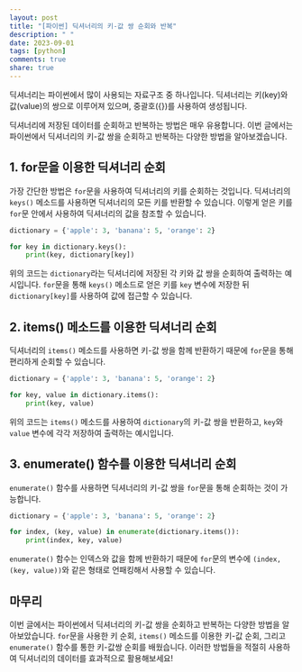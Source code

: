 ```yaml
---
layout: post
title: "[파이썬] 딕셔너리의 키-값 쌍 순회와 반복"
description: " "
date: 2023-09-01
tags: [python]
comments: true
share: true
---
```


딕셔너리는 파이썬에서 많이 사용되는 자료구조 중 하나입니다. 딕셔너리는 키(key)와 값(value)의 쌍으로 이루어져 있으며, 중괄호({})를 사용하여 생성됩니다.

딕셔너리에 저장된 데이터를 순회하고 반복하는 방법은 매우 유용합니다. 이번 글에서는 파이썬에서 딕셔너리의 키-값 쌍을 순회하고 반복하는 다양한 방법을 알아보겠습니다.

## 1. for문을 이용한 딕셔너리 순회

가장 간단한 방법은 `for`문을 사용하여 딕셔너리의 키를 순회하는 것입니다. 딕셔너리의 `keys()` 메소드를 사용하면 딕셔너리의 모든 키를 반환할 수 있습니다. 이렇게 얻은 키를 `for`문 안에서 사용하여 딕셔너리의 값을 참조할 수 있습니다.

```python
dictionary = {'apple': 3, 'banana': 5, 'orange': 2}

for key in dictionary.keys():
    print(key, dictionary[key])
```

위의 코드는 `dictionary`라는 딕셔너리에 저장된 각 키와 값 쌍을 순회하여 출력하는 예시입니다. `for`문을 통해 `keys()` 메소드로 얻은 키를 `key` 변수에 저장한 뒤 `dictionary[key]`를 사용하여 값에 접근할 수 있습니다.

## 2. items() 메소드를 이용한 딕셔너리 순회

딕셔너리의 `items()` 메소드를 사용하면 키-값 쌍을 함께 반환하기 때문에 `for`문을 통해 편리하게 순회할 수 있습니다.

```python
dictionary = {'apple': 3, 'banana': 5, 'orange': 2}

for key, value in dictionary.items():
    print(key, value)
```

위의 코드는 `items()` 메소드를 사용하여 `dictionary`의 키-값 쌍을 반환하고, `key`와 `value` 변수에 각각 저장하여 출력하는 예시입니다.

## 3. enumerate() 함수를 이용한 딕셔너리 순회

`enumerate()` 함수를 사용하면 딕셔너리의 키-값 쌍을 `for`문을 통해 순회하는 것이 가능합니다.

```python
dictionary = {'apple': 3, 'banana': 5, 'orange': 2}

for index, (key, value) in enumerate(dictionary.items()):
    print(index, key, value)
```

`enumerate()` 함수는 인덱스와 값을 함께 반환하기 때문에 `for`문의 변수에 `(index, (key, value))`와 같은 형태로 언패킹해서 사용할 수 있습니다.

## 마무리

이번 글에서는 파이썬에서 딕셔너리의 키-값 쌍을 순회하고 반복하는 다양한 방법을 알아보았습니다. `for`문을 사용한 키 순회, `items()` 메소드를 이용한 키-값 순회, 그리고 `enumerate()` 함수를 통한 키-값쌍 순회를 배웠습니다. 이러한 방법들을 적절히 사용하여 딕셔너리의 데이터를 효과적으로 활용해보세요!